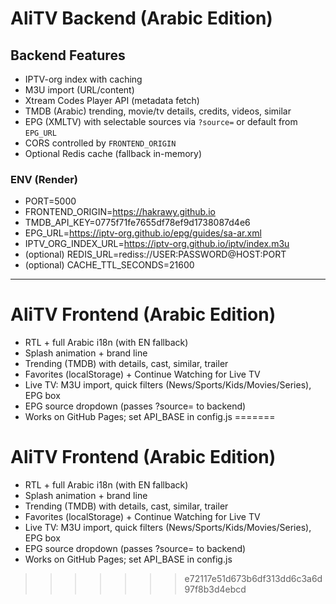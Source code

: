 # AliTV Backend (Arabic Edition)

## Backend Features
- IPTV-org index with caching
- M3U import (URL/content)
- Xtream Codes Player API (metadata fetch)
- TMDB (Arabic) trending, movie/tv details, credits, videos, similar
- EPG (XMLTV) with selectable sources via `?source=` or default from `EPG_URL`
- CORS controlled by `FRONTEND_ORIGIN`
- Optional Redis cache (fallback in-memory)

### ENV (Render)
- PORT=5000
- FRONTEND_ORIGIN=https://hakrawy.github.io
- TMDB_API_KEY=0775f71fe7655df78ef9d1738087d4e6
- EPG_URL=https://iptv-org.github.io/epg/guides/sa-ar.xml
- IPTV_ORG_INDEX_URL=https://iptv-org.github.io/iptv/index.m3u
- (optional) REDIS_URL=rediss://USER:PASSWORD@HOST:PORT
- (optional) CACHE_TTL_SECONDS=21600

---
# AliTV Frontend (Arabic Edition)

- RTL + full Arabic i18n (with EN fallback)
- Splash animation + brand line
- Trending (TMDB) with details, cast, similar, trailer
- Favorites (localStorage) + Continue Watching for Live TV
- Live TV: M3U import, quick filters (News/Sports/Kids/Movies/Series), EPG box
- EPG source dropdown (passes ?source= to backend)
- Works on GitHub Pages; set API_BASE in config.js
=======
# AliTV Frontend (Arabic Edition)

- RTL + full Arabic i18n (with EN fallback)
- Splash animation + brand line
- Trending (TMDB) with details, cast, similar, trailer
- Favorites (localStorage) + Continue Watching for Live TV
- Live TV: M3U import, quick filters (News/Sports/Kids/Movies/Series), EPG box
- EPG source dropdown (passes ?source= to backend)
- Works on GitHub Pages; set API_BASE in config.js
>>>>>>> e72117e51d673b6df313dd6c3a6d97f8b3d4ebcd
